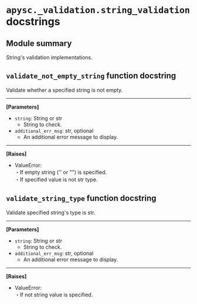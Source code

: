 # `apysc._validation.string_validation` docstrings

## Module summary

String's validation implementations.

## `validate_not_empty_string` function docstring

Validate whether a specified string is not empty.<hr>

**[Parameters]**

- `string`: String or str
  - String to check.
- `additional_err_msg`: str, optional
  - An additional error message to display.

<hr>

**[Raises]**

- ValueError: <br> ・If empty string ('' or "") is specified. <br> ・If specified value is not str type.

## `validate_string_type` function docstring

Validate specified string's type is str.<hr>

**[Parameters]**

- `string`: String or str
  - String to check.
- `additional_err_msg`: str, optional
  - An additional error message to display.

<hr>

**[Raises]**

- ValueError: <br> ・If not string value is specified.